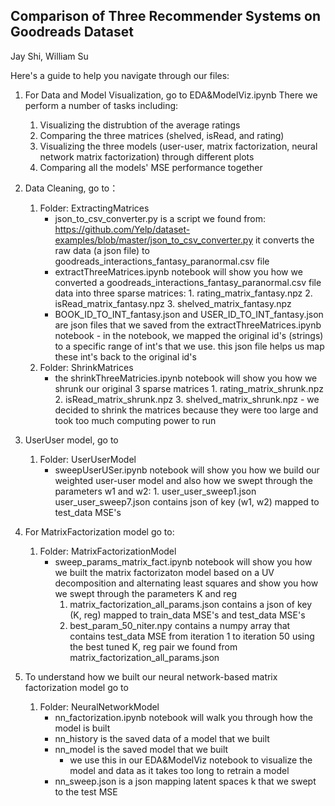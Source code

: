 Comparison of Three Recommender Systems on Goodreads Dataset
-------------------------------------------------------------
Jay Shi, William Su

Here's a guide to help you navigate through our files:

1. For Data and Model Visualization, go to EDA&ModelViz.ipynb There we perform a number of tasks including:
    1. Visualizing the distrubtion of the average ratings
    2. Comparing the three matrices (shelved, isRead, and rating)
    2. Visualizing the three models (user-user, matrix factorization, neural network matrix factorization) 
    through different plots
    3. Comparing all the models' MSE performance together

2. Data Cleaning, go to：
    1. Folder: ExtractingMatrices
        - json_to_csv_converter.py is a script we found from:
          https://github.com/Yelp/dataset-examples/blob/master/json_to_csv_converter.py
          it converts the raw data (a json file) to goodreads_interactions_fantasy_paranormal.csv file
        - extractThreeMatrices.ipynb notebook will show you how we
          converted a goodreads_interactions_fantasy_paranormal.csv file data
          into three sparse matrices:
              1. rating_matrix_fantasy.npz
              2. isRead_matrix_fantasy.npz
              3. shelved_matrix_fantasy.npz
        - BOOK_ID_TO_INT_fantasy.json and USER_ID_TO_INT_fantasy.json are json files that we saved
          from the extractThreeMatrices.ipynb notebook
              - in the notebook, we mapped the original id's (strings) to a specific range of int's that we
                use. this json file helps us map these int's back to the original id's
    2. Folder: ShrinkMatrices
        - the shrinkThreeMatricies.ipynb notebook will show you how
          we shrunk our original 3 sparse matrices
              1. rating_matrix_shrunk.npz
              2. isRead_matrix_shrunk.npz
              3. shelved_matrix_shrunk.npz
                - we decided to shrink the matrices because they were too large
                  and took too much computing power to run

3. UserUser model, go to
    1. Folder: UserUserModel
        - sweepUserUSer.ipynb notebook will show you how we build our weighted
          user-user model and also how we swept through the parameters w1 and w2:
              1. user_user_sweep1.json  user_user_sweep7.json contains json of key (w1, w2)
                 mapped to test_data MSE's

4. For MatrixFactorization model go to:
    1. Folder: MatrixFactorizationModel
        - sweep_params_matrix_fact.ipynb notebook will show you how we built the
          matrix factorizaton model based on a UV decomposition and alternating least squares
          and show you how we swept through the parameters K and reg
            1. matrix_factorization_all_params.json contains a json of key (K, reg) mapped to
              train_data MSE's and test_data MSE's
            2. best_param_50_niter.npy contains a numpy array that contains test_data MSE from iteration 1
              to iteration 50 using the best tuned K, reg pair we found from matrix_factorization_all_params.json

5.  To understand how we built our neural network-based matrix factorization model go to
    1. Folder: NeuralNetworkModel
        - nn_factorization.ipynb notebook will walk you through how the model is built
        - nn_history is the saved data of a model that we built
        - nn_model is the saved model that we built
            - we use this in our EDA&ModelViz notebook to visualize the model and data 
              as it takes too long to retrain a model
        - nn_sweep.json is a json mapping latent spaces k that we swept to the test MSE

